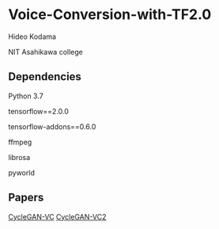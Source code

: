 # Voice-Conversion-with-TF2.0

Hideo Kodama

NIT Asahikawa college

## Dependencies
Python 3.7

tensorflow==2.0.0

tensorflow-addons==0.6.0

ffmpeg

librosa

pyworld

## Papers
[CycleGAN-VC](http://www.kecl.ntt.co.jp/people/kaneko.takuhiro/projects/cyclegan-vc/index.html)
[CycleGAN-VC2](http://www.kecl.ntt.co.jp/people/kaneko.takuhiro/projects/cyclegan-vc2/index.html)

